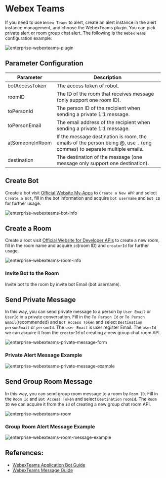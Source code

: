 # Webex Teams

If you need to use `Webex Teams` to alert, create an alert instance in the alert instance management, and choose the WebexTeams plugin. You can pick private alert or room group chat alert.
The following is the `WebexTeams` configuration example:

![enterprise-webexteams-plugin](../../../../img/alert/enterprise-webexteams-plugin.png)

## Parameter Configuration

| **Parameter** | **Description** |
| --- | --- |
| botAccessToken | The access token of robot. |
| roomID | The ID of the room that receives message (only support one room ID). |
| toPersonId | The person ID of the recipient when sending a private 1:1 message. |
| toPersonEmail | The email address of the recipient when sending a private 1:1 message. |
| atSomeoneInRoom | If the message destination is room, the emails of the person being @, use `,` (eng commas) to separate multiple emails. |
| destination |The destination of the message (one message only support one destination). |

## Create Bot

Create a bot visit [Official Website My-Apps](https://developer.webex.com/my-apps) to `Create a New APP` and select `Create a Bot`, fill in the bot information and acquire `bot username` and `bot ID` for further usage.

![enterprise-webexteams-bot-info](../../../../img/alert/enterprise-webexteams-bot.png)

## Create a Room

Create a root visit [Official Website for Developer APIs](https://developer.webex.com/docs/api/v1/rooms/create-a-room) to create a new room, fill in the room name and acquire `id`(room ID) and `creatorId` for further usage.

![enterprise-webexteams-room-info](../../../../img/alert/enterprise-webexteams-room.png)

### Invite Bot to the Room

Invite bot to the room by invite bot Email (bot username).

## Send Private Message

In this way, you can send private message to a person by `User Email` or `UserId` in a private conversation. Fill in the `To Person Id` or `To Person Email`(recommended) and `Bot Access Token` and select `Destination` `personEmail` or `personId`.
The `user Email` is user register Email.
The `userId` we can acquire it from the `creatorId` of creating a new group chat room API.

![enterprise-webexteams-private-message-form](../../../../img/alert/enterprise-webexteams-private-form.png)

### Private Alert Message Example

![enterprise-webexteams-private-message-example](../../../../img/alert/enterprise-webexteams-private-msg.png)

## Send Group Room Message

In this way, you can send group room message to a room by `Room ID`. Fill in the `Room Id` and `Bot Access Token` and select `Destination` `roomId`.
The `Room ID` we can acquire it from the `id` of creating a new group chat room API.

![enterprise-webexteams-room](../../../../img/alert/enterprise-webexteams-group-form.png)

### Group Room Alert Message Example

![enterprise-webexteams-room-message-example](../../../../img/alert/enterprise-webexteams-room-msg.png)

## References:

- [WebexTeams Application Bot Guide](https://developer.webex.com/docs/bots)
- [WebexTeams Message Guide](https://developer.webex.com/docs/api/v1/messages/create-a-message)